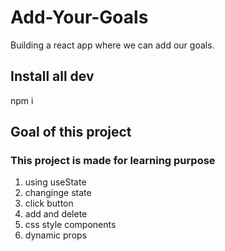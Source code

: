 # Add-Your-Goals
Building a react app where we can add our goals.

## Install all dev
npm i 

## Goal of this project
### This project is made for learning purpose
1. using useState
2. changinge state
3. click button
4. add and delete
5. css style components
6. dynamic props

